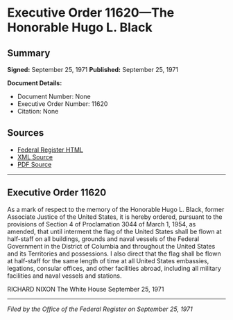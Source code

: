 # Executive Order 11620—The Honorable Hugo L. Black

## Summary

**Signed:** September 25, 1971
**Published:** September 25, 1971

**Document Details:**
- Document Number: None
- Executive Order Number: 11620
- Citation: None

## Sources
- [Federal Register HTML](https://www.presidency.ucsb.edu/documents/executive-order-11620-the-honorable-hugo-l-black)
- [XML Source](None)
- [PDF Source](None)

---

## Executive Order 11620

As a mark of respect to the memory of the Honorable Hugo L. Black, former Associate Justice of the United States, it is hereby ordered, pursuant to the provisions of Section 4 of Proclamation 3044 of March 1, 1954, as amended, that until interment the flag of the United States shall be flown at half-staff on all buildings, grounds and naval vessels of the Federal Government in the District of Columbia and throughout the United States and its Territories and possessions. I also direct that the flag shall be flown at half-staff for the same length of time at all United States embassies, legations, consular offices, and other facilities abroad, including all military facilities and naval vessels and stations.

RICHARD NIXON
The White House
September 25, 1971

---

*Filed by the Office of the Federal Register on September 25, 1971*
